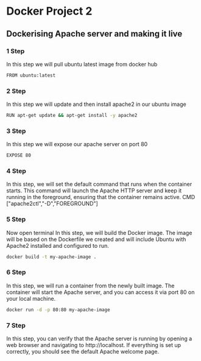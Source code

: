 # Docker Project 2
## Dockerising Apache server and making it live

### 1 Step
In this step we will pull ubuntu latest image from docker hub
```bash
FROM ubuntu:latest
```

### 2 Step
In this step we will update and then install apache2 in our ubuntu image
```bash
RUN apt-get update && apt-get install -y apache2
```

### 3 Step
In this step we will expose our apache server on port 80
```bash
EXPOSE 80
```

### 4 Step
In this step, we will set the default command that runs when the container starts. This command will launch the Apache HTTP server and keep it running in the foreground, ensuring that the container remains active.
CMD ["apache2ctl","-D","FOREGROUND"]

### 5 Step
Now open terminal
In this step, we will build the Docker image. The image will be based on the Dockerfile we created and will include Ubuntu with Apache2 installed and configured to run.

```bash
docker build -t my-apache-image .
```

### 6 Step
In this step, we will run a container from the newly built image. The container will start the Apache server, and you can access it via port 80 on your local machine.

```bash
docker run -d -p 80:80 my-apache-image
```
### 7 Step
In this step, you can verify that the Apache server is running by opening a web browser and navigating to http://localhost. If everything is set up correctly, you should see the default Apache welcome page.







